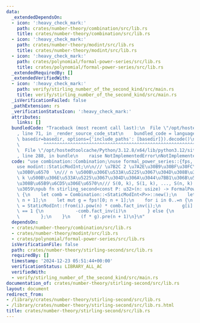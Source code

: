 ```yaml
---
data:
  _extendedDependsOn:
  - icon: ':heavy_check_mark:'
    path: crates/number-theory/combination/src/lib.rs
    title: crates/number-theory/combination/src/lib.rs
  - icon: ':heavy_check_mark:'
    path: crates/number-theory/modint/src/lib.rs
    title: crates/number-theory/modint/src/lib.rs
  - icon: ':heavy_check_mark:'
    path: crates/polynomial/formal-power-series/src/lib.rs
    title: crates/polynomial/formal-power-series/src/lib.rs
  _extendedRequiredBy: []
  _extendedVerifiedWith:
  - icon: ':heavy_check_mark:'
    path: verify/stirling_number_of_the_second_kind/src/main.rs
    title: verify/stirling_number_of_the_second_kind/src/main.rs
  _isVerificationFailed: false
  _pathExtension: rs
  _verificationStatusIcon: ':heavy_check_mark:'
  attributes:
    links: []
  bundledCode: "Traceback (most recent call last):\n  File \"/opt/hostedtoolcache/Python/3.12.8/x64/lib/python3.12/site-packages/onlinejudge_verify/documentation/build.py\"\
    , line 71, in _render_source_code_stat\n    bundled_code = language.bundle(stat.path,\
    \ basedir=basedir, options={'include_paths': [basedir]}).decode()\n          \
    \         ^^^^^^^^^^^^^^^^^^^^^^^^^^^^^^^^^^^^^^^^^^^^^^^^^^^^^^^^^^^^^^^^^^^^^^^^^^^^^^^^^\n\
    \  File \"/opt/hostedtoolcache/Python/3.12.8/x64/lib/python3.12/site-packages/onlinejudge_verify/languages/rust.py\"\
    , line 288, in bundle\n    raise NotImplementedError\nNotImplementedError\n"
  code: "use combination::Combination;\nuse formal_power_series::{fps, FormalPowerSeries};\n\
    use modint::StaticModInt;\n\n/// \u7B2C 2 \u7A2E\u30B9\u30BF\u30FC\u30EA\u30F3\
    \u30B0\u6570  \n/// n \u500B\u306E\u533A\u5225\u3067\u304D\u308B\u3082\u306E\u3092\
    \ k \u500B\u306E\u533A\u5225\u3067\u304D\u306A\u3044\u7BB1\u306B\u5206\u5272\u3059\
    \u308B\u65B9\u6CD5\u306E\u6570\n/// S(0, k), S(1, k), ..., S(n, k) \u3092\u8FD4\
    \u3059\npub fn stirling_second<const P: u32>(n: usize) -> FormalPowerSeries<P>\
    \ {\n    let comb = Combination::<StaticModInt<P>>::new();\n    let mut f = fps![0;\
    \ n + 1];\n    let mut g = fps![0; n + 1];\n    for i in 0..=n {\n        f[i]\
    \ = StaticModInt::from(i).pow(n) * comb.fact_inv(i);\n        g[i] = if i & 1\
    \ == 1 {\n            -comb.fact_inv(i)\n        } else {\n            comb.fact_inv(i)\n\
    \        };\n    }\n    (f * g).pre(n + 1)\n}\n"
  dependsOn:
  - crates/number-theory/combination/src/lib.rs
  - crates/number-theory/modint/src/lib.rs
  - crates/polynomial/formal-power-series/src/lib.rs
  isVerificationFile: false
  path: crates/number-theory/stirling-second/src/lib.rs
  requiredBy: []
  timestamp: '2024-12-23 05:51:44+00:00'
  verificationStatus: LIBRARY_ALL_AC
  verifiedWith:
  - verify/stirling_number_of_the_second_kind/src/main.rs
documentation_of: crates/number-theory/stirling-second/src/lib.rs
layout: document
redirect_from:
- /library/crates/number-theory/stirling-second/src/lib.rs
- /library/crates/number-theory/stirling-second/src/lib.rs.html
title: crates/number-theory/stirling-second/src/lib.rs
---
```

